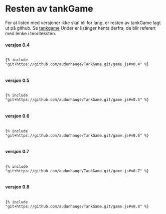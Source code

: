 # Resten av tankGame
For at listen med versjoner ikke skal bli for lang, er resten av tankGame lagt ut på
github. Se [tankgame](https://github.com/audunhauge/TankGame)
Under er listinger henta derfra, de blir referert med lenke i teoriteksten.

#### versjon 0.4
<pre>
<code class="lang-js">
{% include "git+https://github.com/audunhauge/TankGame.git/game.js#v0.4" %}
</code>
</pre>

#### versjon 0.5
<pre>
<code class="lang-js">
{% include "git+https://github.com/audunhauge/TankGame.git/game.js#v0.5" %}
</code>
</pre>

#### versjon 0.6
<pre>
<code class="lang-js">
{% include "git+https://github.com/audunhauge/TankGame.git/game.js#v0.6" %}
</code>
</pre>

#### versjon 0.7
<pre>
<code class="lang-js">
{% include "git+https://github.com/audunhauge/TankGame.git/game.js#v0.7" %}
</code>
</pre>

#### versjon 0.8
<pre>
<code class="lang-js">
{% include "git+https://github.com/audunhauge/TankGame.git/game.js#v0.8" %}
</code>
</pre>
